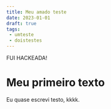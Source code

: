 ```yaml
---
title: Meu amado teste
date: 2023-01-01
draft: true
tags:
 - umteste
 - doistestes
---
```


 FUI HACKEADA!

 # Meu primeiro texto

Eu quase escrevi testo, kkkk.

